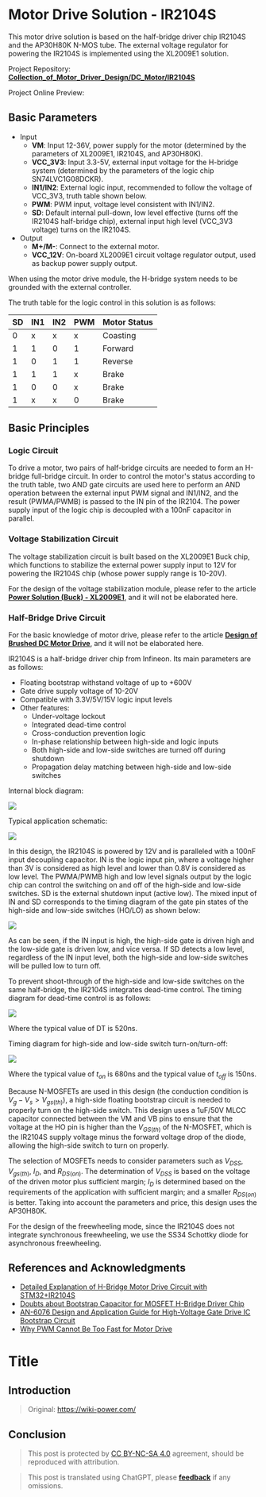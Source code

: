 # Motor Drive Solution - IR2104S

This motor drive solution is based on the half-bridge driver chip IR2104S and the AP30H80K N-MOS tube. The external voltage regulator for powering the IR2104S is implemented using the XL2009E1 solution.

Project Repository: [**Collection_of_Motor_Driver_Design/DC_Motor/IR2104S**](https://github.com/linyuxuanlin/Collection_of_Motor_Driver_Design/tree/main/DC_Motor/IR2104S)

Project Online Preview:

<div class="altium-iframe-viewer">
  <div
    class="altium-ecad-viewer"
    data-project-src="https://github.com/linyuxuanlin/Collection_of_Motor_Driver_Design/raw/main/DC_Motor/IR2104S/IR2104S.zip"
  ></div>
</div>

## Basic Parameters

- Input
  - **VM**: Input 12-36V, power supply for the motor (determined by the parameters of XL2009E1, IR2104S, and AP30H80K).
  - **VCC_3V3**: Input 3.3-5V, external input voltage for the H-bridge system (determined by the parameters of the logic chip SN74LVC1G08DCKR).
  - **IN1/IN2**: External logic input, recommended to follow the voltage of VCC_3V3, truth table shown below.
  - **PWM**: PWM input, voltage level consistent with IN1/IN2.
  - **SD**: Default internal pull-down, low level effective (turns off the IR2104S half-bridge chip), external input high level (VCC_3V3 voltage) turns on the IR2104S.
- Output
  - **M+/M-**: Connect to the external motor.
  - **VCC_12V**: On-board XL2009E1 circuit voltage regulator output, used as backup power supply output.

When using the motor drive module, the H-bridge system needs to be grounded with the external controller.

The truth table for the logic control in this solution is as follows:

| SD  | IN1 | IN2 | PWM | Motor Status |
| --- | --- | --- | --- | ------------ |
| 0   | x   | x   | x   | Coasting     |
| 1   | 1   | 0   | 1   | Forward      |
| 1   | 0   | 1   | 1   | Reverse      |
| 1   | 1   | 1   | x   | Brake        |
| 1   | 0   | 0   | x   | Brake        |
| 1   | x   | x   | 0   | Brake        |

## Basic Principles

### Logic Circuit

To drive a motor, two pairs of half-bridge circuits are needed to form an H-bridge full-bridge circuit. In order to control the motor's status according to the truth table, two AND gate circuits are used here to perform an AND operation between the external input PWM signal and IN1/IN2, and the result (PWMA/PWMB) is passed to the IN pin of the IR2104. The power supply input of the logic chip is decoupled with a 100nF capacitor in parallel.

### Voltage Stabilization Circuit

The voltage stabilization circuit is built based on the XL2009E1 Buck chip, which functions to stabilize the external power supply input to 12V for powering the IR2104S chip (whose power supply range is 10-20V).

For the design of the voltage stabilization module, please refer to the article [**Power Solution (Buck) - XL2009E1**](https://wiki-power.com/%E7%94%B5%E6%BA%90%E6%96%B9%E6%A1%88%EF%BC%88Buck%EF%BC%89-XL2009E1), and it will not be elaborated here.

### Half-Bridge Drive Circuit

For the basic knowledge of motor drive, please refer to the article [**Design of Brushed DC Motor Drive**](https://wiki-power.com/%E7%9B%B4%E6%B5%81%E6%9C%89%E5%88%B7%E7%94%B5%E6%9C%BA%E9%A9%B1%E5%8A%A8%E7%9A%84%E8%AE%BE%E8%AE%A1), and it will not be elaborated here.

IR2104S is a half-bridge driver chip from Infineon. Its main parameters are as follows:

- Floating bootstrap withstand voltage of up to +600V
- Gate drive supply voltage of 10-20V
- Compatible with 3.3V/5V/15V logic input levels
- Other features:
  - Under-voltage lockout
  - Integrated dead-time control
  - Cross-conduction prevention logic
  - In-phase relationship between high-side and logic inputs
  - Both high-side and low-side switches are turned off during shutdown
  - Propagation delay matching between high-side and low-side switches

Internal block diagram:

![](https://img.wiki-power.com/d/wiki-media/img/20220407155726.png)

Typical application schematic:

![](https://img.wiki-power.com/d/wiki-media/img/20220407155457.png)

In this design, the IR2104S is powered by 12V and is paralleled with a 100nF input decoupling capacitor. IN is the logic input pin, where a voltage higher than 3V is considered as high level and lower than 0.8V is considered as low level. The PWMA/PWMB high and low level signals output by the logic chip can control the switching on and off of the high-side and low-side switches. SD is the external shutdown input (active low). The mixed input of IN and SD corresponds to the timing diagram of the gate pin states of the high-side and low-side switches (HO/LO) as shown below:

![](https://img.wiki-power.com/d/wiki-media/img/20220407153203.png)

As can be seen, if the IN input is high, the high-side gate is driven high and the low-side gate is driven low, and vice versa. If SD detects a low level, regardless of the IN input level, both the high-side and low-side switches will be pulled low to turn off.

To prevent shoot-through of the high-side and low-side switches on the same half-bridge, the IR2104S integrates dead-time control. The timing diagram for dead-time control is as follows:

![](https://img.wiki-power.com/d/wiki-media/img/20220407153300.png)

Where the typical value of DT is 520ns.

Timing diagram for high-side and low-side switch turn-on/turn-off:

![](https://img.wiki-power.com/d/wiki-media/img/20220407153941.png)

Where the typical value of $t_{on}$ is 680ns and the typical value of $t_{off}$ is 150ns.

Because N-MOSFETs are used in this design (the conduction condition is $V_g-V_s>V_{gs(th)}$), a high-side floating bootstrap circuit is needed to properly turn on the high-side switch. This design uses a 1uF/50V MLCC capacitor connected between the VM and VB pins to ensure that the voltage at the HO pin is higher than the $V_{GS(th)}$ of the N-MOSFET, which is the IR2104S supply voltage minus the forward voltage drop of the diode, allowing the high-side switch to turn on properly.

The selection of MOSFETs needs to consider parameters such as $V_{DSS}$, $V_{gs(th)}$, $I_D$, and $R_{DS(on)}$. The determination of $V_{DSS}$ is based on the voltage of the driven motor plus sufficient margin; $I_D$ is determined based on the requirements of the application with sufficient margin; and a smaller $R_{DS(on)}$ is better. Taking into account the parameters and price, this design uses the AP30H80K.

For the design of the freewheeling mode, since the IR2104S does not integrate synchronous freewheeling, we use the SS34 Schottky diode for asynchronous freewheeling.

## References and Acknowledgments

- [Detailed Explanation of H-Bridge Motor Drive Circuit with STM32+IR2104S](https://blog.csdn.net/qq_39400113/article/details/108909800)
- [Doubts about Bootstrap Capacitor for MOSFET H-Bridge Driver Chip](https://www.amobbs.com/thread-5716927-1-1.html)
- [AN-6076 Design and Application Guide for High-Voltage Gate Drive IC Bootstrap Circuit](http://file.elecfans.com/web1/M00/0E/2C/pIYBAFocSwiAd48MAA0ls-d5YeY046.pdf)
- [Why PWM Cannot Be Too Fast for Motor Drive](https://blog.csdn.net/weixin_39883129/article/details/111642277)

# Title

## Introduction

> Original: <https://wiki-power.com/>

## Conclusion

> This post is protected by [CC BY-NC-SA 4.0](https://creativecommons.org/licenses/by/4.0/deed.en) agreement, should be reproduced with attribution.

> This post is translated using ChatGPT, please [**feedback**](https://github.com/linyuxuanlin/Wiki_MkDocs/issues/new) if any omissions.